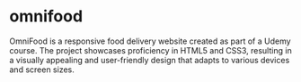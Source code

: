 # omnifood
OmniFood is a responsive food delivery website created as part of a Udemy course. The project showcases proficiency in HTML5 and CSS3, resulting in a visually appealing and user-friendly design that adapts to various devices and screen sizes.
